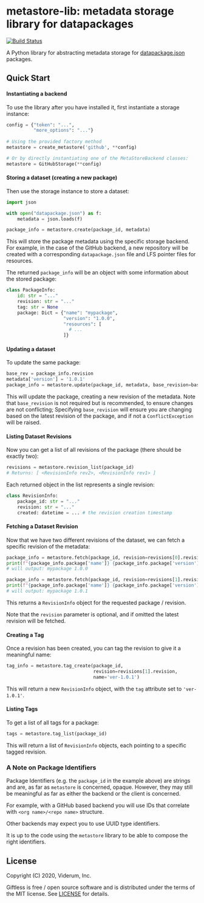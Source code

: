 metastore-lib: metadata storage library for datapackages
========================================================

[![Build Status](https://travis-ci.org/datopian/metastore-lib.svg?branch=master)](https://travis-ci.org/datopian/metastore-lib)
<!-- [![Maintainability](https://api.codeclimate.com/v1/badges/58f05c5b5842c8bbbdbb/maintainability)](https://codeclimate.com/github/datopian/metastore-lib/maintainability) -->
<!-- [![Test Coverage](https://api.codeclimate.com/v1/badges/58f05c5b5842c8bbbdbb/test_coverage)](https://codeclimate.com/github/datopian/metastore-lib/test_coverage) -->

A Python library for abstracting metadata storage for [datapackage.json][1]
packages. 

Quick Start
-----------

#### Instantiating a backend

To use the library after you have installed it, first instantiate a storage
instance:

```python
config = {"token": "...",
          "more_options": "..."}
          
# Using the provided factory method
metastore = create_metastore('github', **config)

# Or by directly instantiating one of the MetaStoreBackend classes:
metastore = GitHubStorage(**config)
```

#### Storing a dataset (creating a new package)
 
Then use the storage instance to store a dataset:

```python
import json

with open("datapackage.json") as f:
    metadata = json.loads(f)

package_info = metastore.create(package_id, metadata)
```

This will store the package metadata using the specific storage backend. For 
example, in the case of the GitHub backend, a new repository will be created
with a corresponding `datapackage.json` file and LFS pointer files for 
resources.

The returned `package_info` will be an object with some information about
the stored package:

```python
class PackageInfo:
    id: str = "..."
    revision: str = "..."
    tag: str = None
    package: Dict = {"name": "mypackage",
                     "version": "1.0.0",    
                     "resources": [
                       # ...
                     ]}
```

#### Updating a dataset

To update the same package:

```python
base_rev = package_info.revision
metadata['version'] = '1.0.1'
package_info = metastore.update(package_id, metadata, base_revision=base_rev)
```

This will update the package, creating a new revision of the metadata. Note that 
`base_revision` is not required but is recommended, to ensure changes are not 
conflicting; Specifying `base_revision` will ensure you are changing based on 
the latest revision of the package, and if not a `ConflictException` will be 
raised. 

#### Listing Dataset Revisions

Now you can get a list of all revisions of the package (there should be exactly two):

```python
revisions = metastore.revision_list(package_id)
# Returns: [ <RevisionInfo rev2>, <RevisionInfo rev1> ]
```

Each returned object in the list represents a single revision:

```python
class RevisionInfo:
    package_id: str = "..."
    revision: str = "..."
    created: datetime = ... # the revision creation timestamp
```

#### Fetching a Dataset Revision

Now that we have two different revisions of the dataset, we can fetch a 
specific revision of the metadata:

```python
package_info = metastore.fetch(package_id, revision=revisions[0].revision)
print(f"{package_info.package['name']} {package_info.package['version']}")
# will output: mypackage 1.0.0

package_info = metastore.fetch(package_id, revision=revisions[1].revision)
print(f"{package_info.package['name']} {package_info.package['version']}")
# will output: mypackage 1.0.1
```

This returns a `RevisionInfo` object for the requested package / revision.

Note that the `revision` parameter is optional, and if omitted the latest 
revision will be fetched. 

#### Creating a Tag

Once a revision has been created, you can tag the revision to give it a 
meaningful name:

```python
tag_info = metastore.tag_create(package_id, 
                                revision=revisions[1].revision, 
                                name='ver-1.0.1')
```

This will return a new `RevisionInfo` object, with the `tag` attribute set to
`'ver-1.0.1'`. 

#### Listing Tags 

To get a list of all tags for a package:

```python
tags = metastore.tag_list(package_id)
```

This will return a list of `RevisionInfo` objects, each pointing to a specific
tagged revision. 

### A Note on Package Identifiers

Package Identifiers (e.g. the `package_id` in the example above) are strings
and are, as far as `metastore` is concerned, opaque. However, they may still
be meaningful as far as either the backend or the client is concerned. 

For example, with a GitHub based backend you will use IDs that correlate with
`<org name>/<repo name>` structure. 

Other backends may expect you to use UUID type identifiers. 

It is up to the code using the `metastore` library to be able to compose the 
right identifiers. 

License
-------
Copyright (C) 2020, Viderum, Inc. 

Giftless is free / open source software and is distributed under the terms of 
the MIT license. See [LICENSE](LICENSE) for details.  

 [1]: http://specs.frictionlessdata.io/data-package/
